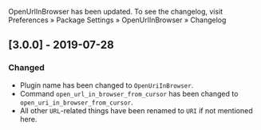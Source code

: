 OpenUrlInBrowser has been updated. To see the changelog, visit
Preferences » Package Settings » OpenUrlInBrowser » Changelog


## [3.0.0] - 2019-07-28

### Changed
- Plugin name has been changed to `OpenUriInBrowser`.
- Command `open_url_in_browser_from_cursor` has been changed to `open_uri_in_browser_from_cursor`.
- All other `URL`-related things have been renamed to `URI` if not mentioned here.
